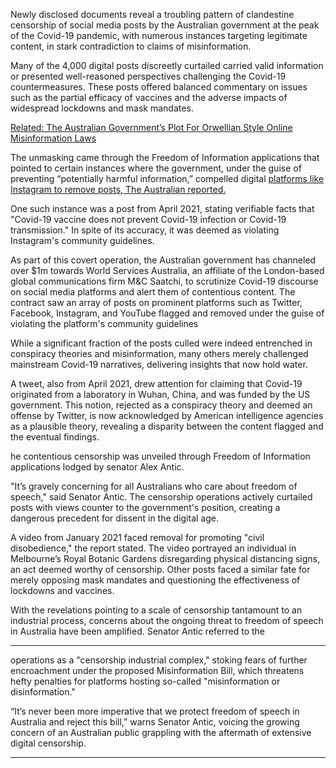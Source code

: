 Newly disclosed documents reveal a troubling pattern of clandestine censorship of social media posts by
the Australian government at the peak of the Covid-19 pandemic, with numerous instances targeting
legitimate content, in stark contradiction to claims of misinformation.

Many of the 4,000 digital posts discreetly curtailed carried valid information or presented well-reasoned
perspectives challenging the Covid-19 countermeasures. These posts offered balanced commentary on
issues such as the partial efficacy of vaccines and the adverse impacts of widespread lockdowns and mask
mandates.

[Related: The Australian Government’s Plot For Orwellian Style Online Misinformation Laws](https://youtu.be/UTZSM8BUW0g)

The unmasking came through the Freedom of Information applications that pointed to certain instances
where the government, under the guise of preventing “potentially harmful information,” compelled digital
[platforms like Instagram to remove posts, The Australian reported.](https://www.theaustralian.com.au/nation/many-censored-social-media-posts-did-not-contain-covid19-misinformation/news-story/c47a8217ffada2cf576475aef3c12c63?amp&nk=e065c14fded0814539a8e0e140ccd8cc-1689936717)

One such instance was a post from April 2021, stating verifiable facts that "Covid-19 vaccine does not
prevent Covid-19 infection or Covid-19 transmission." In spite of its accuracy, it was deemed as violating
Instagram's community guidelines.

As part of this covert operation, the Australian government has channeled over $1m towards World
Services Australia, an affiliate of the London-based global communications firm M&C Saatchi, to scrutinize
Covid-19 discourse on social media platforms and alert them of contentious content. The contract saw an
array of posts on prominent platforms such as Twitter, Facebook, Instagram, and YouTube flagged and
removed under the guise of violating the platform's community guidelines

While a significant fraction of the posts culled were indeed entrenched in conspiracy theories and
misinformation, many others merely challenged mainstream Covid-19 narratives, delivering insights that
now hold water.

A tweet, also from April 2021, drew attention for claiming that Covid-19 originated from a laboratory in
Wuhan, China, and was funded by the US government. This notion, rejected as a conspiracy theory and
deemed an offense by Twitter, is now acknowledged by American intelligence agencies as a plausible
theory, revealing a disparity between the content flagged and the eventual findings.

he contentious censorship was unveiled through Freedom of Information applications lodged by senator
Alex Antic.

"It’s gravely concerning for all Australians who care about freedom of speech," said Senator Antic. The
censorship operations actively curtailed posts with views counter to the government's position, creating a
dangerous precedent for dissent in the digital age.

A video from January 2021 faced removal for promoting "civil disobedience," the report stated. The video
portrayed an individual in Melbourne’s Royal Botanic Gardens disregarding physical distancing signs, an act
deemed worthy of censorship. Other posts faced a similar fate for merely opposing mask mandates and
questioning the effectiveness of lockdowns and vaccines.

With the revelations pointing to a scale of censorship tantamount to an industrial process, concerns about
the ongoing threat to freedom of speech in Australia have been amplified. Senator Antic referred to the


-----

operations as a "censorship industrial complex," stoking fears of further encroachment under the proposed
Misinformation Bill, which threatens hefty penalties for platforms hosting so-called "misinformation or
disinformation."

“It’s never been more imperative that we protect freedom of speech in Australia and reject this bill,” warns
Senator Antic, voicing the growing concern of an Australian public grappling with the aftermath of extensive
digital censorship.


-----

